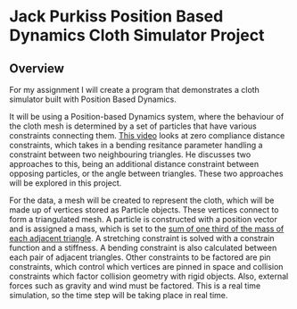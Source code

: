 # Jack Purkiss Position Based Dynamics Cloth Simulator Project

## Overview

For my assignment I will create a program that demonstrates a cloth simulator built with Position Based Dynamics.

It will be using a Position-based Dynamics system, where the behaviour of the cloth mesh is determined by a set of particles that have various constraints connecting them. [This video](https://www.youtube.com/watch?v=z5oWopN39OU&ab_channel=TenMinutePhysics) looks at zero compliance distance constraints, which takes in a bending resitance parameter handling a constraint between two neighbouring triangles. He discusses two approaches to this, being an additional distance constraint between opposing particles, or the angle between triangles. These two approaches will be explored in this project.

For the data, a mesh will be created to represent the cloth, which will be made up of vertices stored as Particle objects. These vertices connect to form a triangulated mesh. A particle is constructed with a position vector and is assigned a mass, which is set to the [sum of one third of the mass of each adjacent triangle](https://www.cs.toronto.edu/~jacobson/seminar/mueller-et-al-2007.pdf). A stretching constraint is solved with a constrain function and a stiffness. A bending constraint is also calculated between each pair of adjacent triangles. Other constraints to be factored are pin constraints, which control which vertices are pinned in space and collision constraints which factor collision geometry with rigid objects. Also, external forces such as gravity and wind must be factored. This is a real time simulation, so the time step will be taking place in real time.

